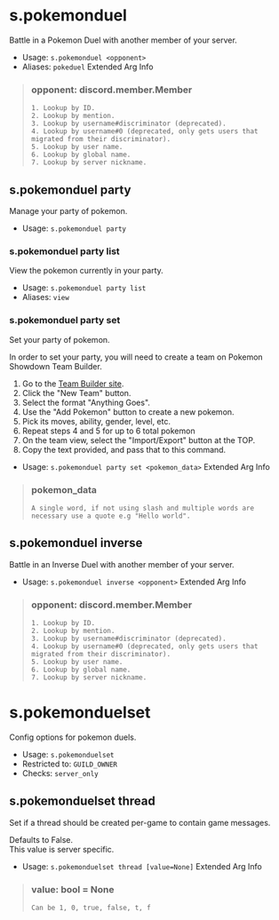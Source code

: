 # s.pokemonduel
Battle in a Pokemon Duel with another member of your server.<br/>
 - Usage: `s.pokemonduel <opponent>`
 - Aliases: `pokeduel`
Extended Arg Info
> ### opponent: discord.member.Member
> 
> 
>     1. Lookup by ID.
>     2. Lookup by mention.
>     3. Lookup by username#discriminator (deprecated).
>     4. Lookup by username#0 (deprecated, only gets users that migrated from their discriminator).
>     5. Lookup by user name.
>     6. Lookup by global name.
>     7. Lookup by server nickname.
> 
>     
## s.pokemonduel party
Manage your party of pokemon.<br/>
 - Usage: `s.pokemonduel party`
### s.pokemonduel party list
View the pokemon currently in your party.<br/>
 - Usage: `s.pokemonduel party list`
 - Aliases: `view`
### s.pokemonduel party set
Set your party of pokemon.<br/>

In order to set your party, you will need to create a team on Pokemon Showdown Team Builder.<br/>
1. Go to the [Team Builder site](https://play.pokemonshowdown.com/teambuilder).<br/>
2. Click the "New Team" button.<br/>
3. Select the format "Anything Goes".<br/>
4. Use the "Add Pokemon" button to create a new pokemon.<br/>
5. Pick its moves, ability, gender, level, etc.<br/>
6. Repeat steps 4 and 5 for up to 6 total pokemon<br/>
7. On the team view, select the "Import/Export" button at the TOP.<br/>
8. Copy the text provided, and pass that to this command.<br/>
 - Usage: `s.pokemonduel party set <pokemon_data>`
Extended Arg Info
> ### pokemon_data
> ```
> A single word, if not using slash and multiple words are necessary use a quote e.g "Hello world".
> ```
## s.pokemonduel inverse
Battle in an Inverse Duel with another member of your server.<br/>
 - Usage: `s.pokemonduel inverse <opponent>`
Extended Arg Info
> ### opponent: discord.member.Member
> 
> 
>     1. Lookup by ID.
>     2. Lookup by mention.
>     3. Lookup by username#discriminator (deprecated).
>     4. Lookup by username#0 (deprecated, only gets users that migrated from their discriminator).
>     5. Lookup by user name.
>     6. Lookup by global name.
>     7. Lookup by server nickname.
> 
>     
# s.pokemonduelset
Config options for pokemon duels.<br/>
 - Usage: `s.pokemonduelset`
 - Restricted to: `GUILD_OWNER`
 - Checks: `server_only`
## s.pokemonduelset thread
Set if a thread should be created per-game to contain game messages.<br/>

Defaults to False.<br/>
This value is server specific.<br/>
 - Usage: `s.pokemonduelset thread [value=None]`
Extended Arg Info
> ### value: bool = None
> ```
> Can be 1, 0, true, false, t, f
> ```
